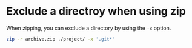 # Exclude a directroy when using zip

When zipping, you can exclude a directory by using the `-x` option.

```bash
zip -r archive.zip ./project/ -x '.git*'
```
